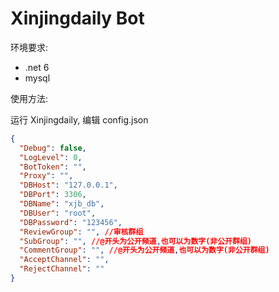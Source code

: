 # Xinjingdaily Bot

环境要求:

- .net 6
- mysql

使用方法:

运行 Xinjingdaily, 编辑 config.json

```json
{
  "Debug": false,
  "LogLevel": 0,
  "BotToken": "",
  "Proxy": "",
  "DBHost": "127.0.0.1",
  "DBPort": 3306,
  "DBName": "xjb_db",
  "DBUser": "root",
  "DBPassword": "123456",
  "ReviewGroup": "", //审核群组
  "SubGroup": "", //@开头为公开频道,也可以为数字(非公开群组)
  "CommentGroup": "", //@开头为公开频道,也可以为数字(非公开群组)
  "AcceptChannel": "",
  "RejectChannel": ""
}
```

